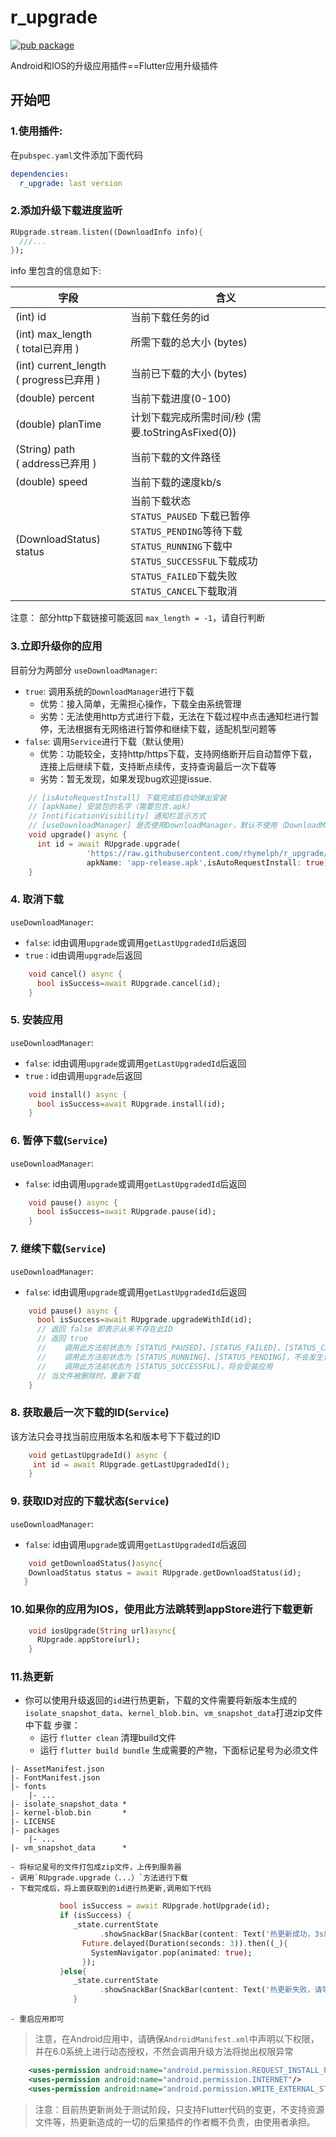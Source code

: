 # r_upgrade
[![pub package](https://img.shields.io/pub/v/r_upgrade.svg)](https://pub.dartlang.org/packages/r_upgrade)

Android和IOS的升级应用插件==Flutter应用升级插件

## 开始吧

### 1.使用插件:

在`pubspec.yaml`文件添加下面代码
```yaml
dependencies:
  r_upgrade: last version
```

### 2.添加升级下载进度监听
```dart
RUpgrade.stream.listen((DownloadInfo info){
  ///...
});
```
info 里包含的信息如下:

| 字段 | 含义 |
| - | - |
| (int) id | 当前下载任务的id |
| (int) max_length<br> ( total已弃用 ) | 所需下载的总大小 (bytes) |
| (int) current_length <br> ( progress已弃用 ) | 当前已下载的大小 (bytes) |
| (double) percent | 当前下载进度(0-100) |
| (double) planTime | 计划下载完成所需时间/秒 (需要.toStringAsFixed(0)) |
| (String) path <br> ( address已弃用 ) | 当前下载的文件路径 |
| (double) speed | 当前下载的速度kb/s |
| (DownloadStatus) status | 当前下载状态 <br> `STATUS_PAUSED` 下载已暂停 <br> `STATUS_PENDING`等待下载 <br> `STATUS_RUNNING`下载中 <br> `STATUS_SUCCESSFUL`下载成功 <br> `STATUS_FAILED`下载失败 <br> `STATUS_CANCEL`下载取消|

注意： 部分http下载链接可能返回 `max_length = -1`，请自行判断

### 3.立即升级你的应用
目前分为两部分
`useDownloadManager`:
- `true`: 调用系统的`DownloadManager`进行下载
    - 优势：接入简单，无需担心操作，下载全由系统管理
    - 劣势：无法使用http方式进行下载，无法在下载过程中点击通知栏进行暂停，无法根据有无网络进行暂停和继续下载，适配机型问题等
- `false`: 调用`Service`进行下载（默认使用）
    - 优势：功能较全，支持http/https下载，支持网络断开后自动暂停下载，连接上后继续下载，支持断点续传，支持查询最后一次下载等
    - 劣势：暂无发现，如果发现bug欢迎提issue.
```dart
    // [isAutoRequestInstall] 下载完成后自动弹出安装
    // [apkName] 安装包的名字（需要包含.apk）
    // [notificationVisibility] 通知栏显示方式
    // [useDownloadManager] 是否使用DownloadManager，默认不使用（DownloadManager不支持http下载，下载手动暂停，断点续传等，不建议使用）
    void upgrade() async {
      int id = await RUpgrade.upgrade(
                 'https://raw.githubusercontent.com/rhymelph/r_upgrade/master/apk/app-release.apk',
                 apkName: 'app-release.apk',isAutoRequestInstall: true);
    }
```
### 4. 取消下载
`useDownloadManager`:
- `false`: id由调用`upgrade`或调用`getLastUpgradedId`后返回
- `true` : id由调用`upgrade`后返回
```dart
    void cancel() async {
      bool isSuccess=await RUpgrade.cancel(id);
    }
```

### 5. 安装应用
`useDownloadManager`:
- `false`: id由调用`upgrade`或调用`getLastUpgradedId`后返回
- `true` : id由调用`upgrade`后返回
```dart
    void install() async {
      bool isSuccess=await RUpgrade.install(id);
    }
```

### 6. 暂停下载(`Service`)
`useDownloadManager`:
- `false`: id由调用`upgrade`或调用`getLastUpgradedId`后返回
```dart
    void pause() async {
      bool isSuccess=await RUpgrade.pause(id);
    }
```

### 7. 继续下载(`Service`)
`useDownloadManager`:
- `false`: id由调用`upgrade`或调用`getLastUpgradedId`后返回
```dart
    void pause() async {
      bool isSuccess=await RUpgrade.upgradeWithId(id);
      // 返回 false 即表示从来不存在此ID
      // 返回 true
      //    调用此方法前状态为 [STATUS_PAUSED]、[STATUS_FAILED]、[STATUS_CANCEL],将继续下载
      //    调用此方法前状态为 [STATUS_RUNNING]、[STATUS_PENDING]，不会发生任何变化
      //    调用此方法前状态为 [STATUS_SUCCESSFUL]，将会安装应用
      // 当文件被删除时，重新下载
    }
```

### 8. 获取最后一次下载的ID(`Service`)
该方法只会寻找当前应用版本名和版本号下下载过的ID
```dart
    void getLastUpgradeId() async {
     int id = await RUpgrade.getLastUpgradedId();
    }
```

### 9. 获取ID对应的下载状态(`Service`)
`useDownloadManager`:
- `false`: id由调用`upgrade`或调用`getLastUpgradedId`后返回
```dart
    void getDownloadStatus()async{
    DownloadStatus status = await RUpgrade.getDownloadStatus(id);
   }
```

### 10.如果你的应用为IOS，使用此方法跳转到appStore进行下载更新
```dart
    void iosUpgrade(String url)async{
      RUpgrade.appStore(url);
    }
```

### 11.热更新
- 你可以使用升级返回的`id`进行热更新，下载的文件需要将新版本生成的`isolate_snapshot_data`、`kernel_blob.bin`、`vm_snapshot_data`打进zip文件中下载
步骤：
    - 运行 `flutter clean` 清理build文件
    - 运行 `flutter build bundle` 生成需要的产物，下面标记星号为必须文件
```
|- AssetManifest.json
|- FontManifest.json
|- fonts
    |- ...
|- isolate_snapshot_data *
|- kernel-blob.bin       *
|- LICENSE
|- packages
    |- ...
|- vm_snapshot_data      *
```
    - 将标记星号的文件打包成zip文件，上传到服务器
    - 调用`RUpgrade.upgrade（...）`方法进行下载
    - 下载完成后，将上面获取到的id进行热更新,调用如下代码

```dart
           bool isSuccess = await RUpgrade.hotUpgrade(id);
           if (isSuccess) {
              _state.currentState
                    .showSnackBar(SnackBar(content: Text('热更新成功，3s后退出应用，请重新进入')));
                Future.delayed(Duration(seconds: 3)).then((_){
                  SystemNavigator.pop(animated: true);
                });
           }else{
              _state.currentState
                    .showSnackBar(SnackBar(content: Text('热更新失败，请等待更新包下载完成')));
              }
```
    - 重启应用即可

> 注意，在Android应用中，请确保`AndroidManifest.xml`中声明以下权限，并在6.0系统上进行动态授权，不然会调用升级方法将抛出权限异常

```xml
    <uses-permission android:name="android.permission.REQUEST_INSTALL_PACKAGES" />
    <uses-permission android:name="android.permission.INTERNET"/>
    <uses-permission android:name="android.permission.WRITE_EXTERNAL_STORAGE"/>
```

> 注意：目前热更新尚处于测试阶段，只支持Flutter代码的变更，不支持资源文件等，热更新造成的一切的后果插件的作者概不负责，由使用者承担。

